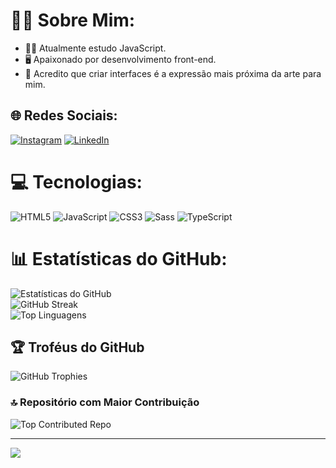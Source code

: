 # 👩‍💻 Sobre Mim:
- 👩‍💻 Atualmente estudo JavaScript.
- 🖥️ Apaixonado por desenvolvimento front-end.
- 🎨 Acredito que criar interfaces é a expressão mais próxima da arte para mim.

## 🌐 Redes Sociais:
[![Instagram](https://img.shields.io/badge/Instagram-%23E4405F.svg?logo=Instagram&logoColor=white)](https://www.instagram.com/ifernandes.q/) [![LinkedIn](https://img.shields.io/badge/LinkedIn-%230077B5.svg?logo=linkedin&logoColor=white)](https://www.linkedin.com/in/igor-fernandes-097611114/) 

# 💻 Tecnologias:
![HTML5](https://img.shields.io/badge/HTML5-%23E34F26.svg?style=for-the-badge&logo=html5&logoColor=white) ![JavaScript](https://img.shields.io/badge/JavaScript-%23323330.svg?style=for-the-badge&logo=javascript&logoColor=%23F7DF1E) ![CSS3](https://img.shields.io/badge/CSS3-%231572B6.svg?style=for-the-badge&logo=css3&logoColor=white) ![Sass](https://img.shields.io/badge/Sass-%23CC6699.svg?style=for-the-badge&logo=sass&logoColor=white) ![TypeScript](https://img.shields.io/badge/TypeScript-%23778BC6.svg?style=for-the-badge&logo=typescript&logoColor=white)
# 📊 Estatísticas do GitHub:
![Estatísticas do GitHub](https://github-readme-stats.vercel.app/api?username=IgorFernandesQuaresma&theme=gotham&hide_border=false&include_all_commits=false&count_private=true)<br/>
![GitHub Streak](https://github-readme-streak-stats.herokuapp.com/?user=IgorFernandesQuaresma&theme=gotham&hide_border=false)<br/>
![Top Linguagens](https://github-readme-stats.vercel.app/api/top-langs/?username=IgorFernandesQuaresma&theme=gotham&hide_border=false&include_all_commits=false&count_private=true&layout=compact)

## 🏆 Troféus do GitHub
![GitHub Trophies](https://github-profile-trophy.vercel.app/?username=IgorFernandesQuaresma&theme=radical&no-frame=false&no-bg=true&margin-w=4)

### 🔝 Repositório com Maior Contribuição
![Top Contributed Repo](https://github-contributor-stats.vercel.app/api?username=IgorFernandesQuaresma&limit=5&theme=dark&combine_all_yearly_contributions=true)

---
[![](https://visitcount.itsvg.in/api?id=IgorFernandesQuaresma&icon=0&color=0)](https://visitcount.itsvg.in)

